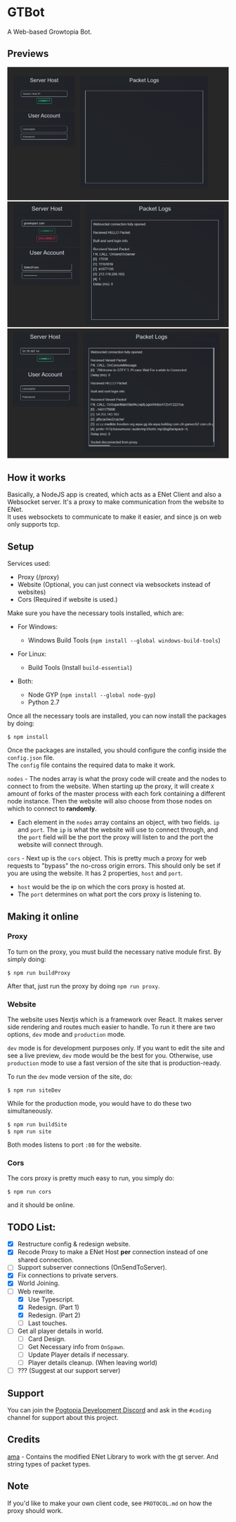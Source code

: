 # GTBot
 A Web-based Growtopia Bot.

## Previews
![Preview 1](./images/preview.PNG)
![Preview 2](./images/preview2.PNG)
![Preview 3](./images/preview3.PNG)

## How it works
Basically, a NodeJS app is created, which acts as a ENet Client and also a Websocket server. It's a proxy to make communication from the website to ENet.  
It uses websockets to communicate to make it easier, and since js on web only supports tcp.

## Setup
Services used:
  - Proxy (/proxy)
  - Website (Optional, you can just connect via websockets instead of websites)
  - Cors (Required if website is used.)

Make sure you have the necessary tools installed, which are:
- For Windows:  
  - Windows Build Tools (`npm install --global windows-build-tools`)

- For Linux:
  - Build Tools (Install `build-essential`)

- Both:
  - Node GYP (`npm install --global node-gyp`)  
  - Python 2.7

Once all the necessary tools are installed, you can now install the packages by doing:
```
$ npm install
```  

Once the packages are installed, you should configure the config inside the `config.json` file.  
The `config` file contains the required data to make it work.  

`nodes` - The nodes array is what the proxy code will create and the nodes to connect to from the website. When starting up the proxy, it will create `X` amount of forks of the master process with each fork containing a different node instance. Then the website will also choose from those nodes on which to connect to **randomly**.
  - Each element in the `nodes` array contains an object, with two fields. `ip` and `port`. The `ip` is what the website will use to connect through, and the `port` field will be the port the proxy will listen to and the port the website will connect through.

`cors` - Next up is the `cors` object. This is pretty much a proxy for web requests to "bypass" the no-cross origin errors. This should only be set if you are using the website. It has 2 properties, `host` and `port`.
  - `host` would be the ip on which the cors proxy is hosted at.
  - The `port` determines on what port the cors proxy is listening to.

## Making it online
### Proxy
  To turn on the proxy, you must build the necessary native module first. By simply doing:  
  ```
  $ npm run buildProxy
  ```
  After that, just run the proxy by doing `npm run proxy`.

### Website
  The website uses Nextjs which is a framework over React. It makes server side rendering and routes much easier to handle. To run it there are two options, `dev` mode and `production` mode.  

  `dev` mode is for development purposes only. If you want to edit the site and see a live preview, `dev` mode would be the best for you. Otherwise, use `production` mode to use a fast version of the site that is production-ready.

  To run the `dev` mode version of the site, do:
  ```
  $ npm run siteDev
  ```
  
  While for the production mode, you would have to do these two simultaneously.
  ```
  $ npm run buildSite
  $ npm run site
  ```

  Both modes listens to port `:80` for the website.

### Cors
  The cors proxy is pretty much easy to run, you simply do:
  ```
  $ npm run cors
  ```
  and it should be online.

## TODO List:
  - [x] Restructure config & redesign website.
  - [x] Recode Proxy to make a ENet Host **per** connection instead of one shared connection.
  - [ ] Support subserver connections (OnSendToServer).
  - [x] Fix connections to private servers.
  - [x] World Joining.
  - [ ] Web rewrite.
    - [x] Use Typescript.
    - [x] Redesign. (Part 1)
    - [x] Redesign. (Part 2)
    - [ ] Last touches.
  - [ ] Get all player details in world.
    - [ ] Card Design.
    - [ ] Get Necessary info from `OnSpawn`.
    - [ ] Update Player details if necessary.
    - [ ] Player details cleanup. (When leaving world)
  - [ ] ??? (Suggest at our support server)

## Support
You can join the [Pogtopia Development Discord](https://discord.gg/vap8XBhhvz) and ask in the `#coding` channel for support about this project. 

## Credits
[ama](https://github.com/ama6nen) - Contains the modified ENet Library to work with the gt server. And string types of packet types.  

## Note
If you'd like to make your own client code, see `PROTOCOL.md` on how the proxy should work.